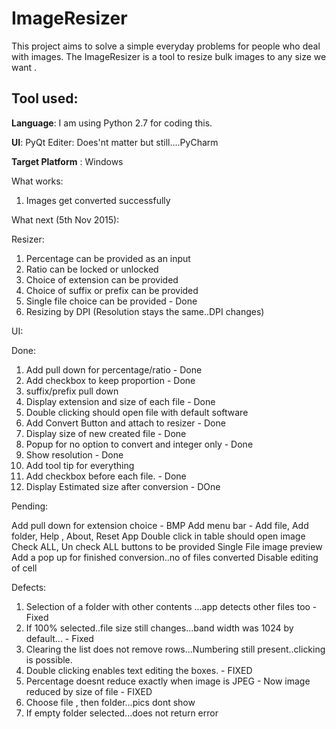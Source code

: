 # ImageResizer

 This project aims to solve a simple everyday problems for people who deal with images.
 The ImageResizer is a tool to resize bulk images to any size we want .

## Tool used:

 **Language**: I am using Python 2.7 for coding this.
 
 **UI**: PyQt Editer: Does'nt matter but still....PyCharm
 
 **Target Platform** : Windows


What works:

1) Images get converted successfully


What next (5th Nov 2015):

Resizer:

1) Percentage can be provided as an input
2) Ratio can be locked or unlocked
3) Choice of extension can be provided
4) Choice of suffix or prefix can be provided
5) Single file choice can be provided - Done
6) Resizing by DPI (Resolution stays the same..DPI changes)

UI:

Done:
1) Add pull down for percentage/ratio - Done
2) Add checkbox to keep proportion - Done
5) suffix/prefix pull down
6) Display extension and size of each file - Done
7) Double clicking should open file with default software
8) Add Convert Button and attach to resizer - Done
9) Display size of new created file - Done
10) Popup for no option to convert and integer only - Done
11) Show resolution - Done
12) Add tool tip for everything
13) Add checkbox before each file. - Done
14) Display Estimated size after conversion - DOne

Pending:

Add pull down for extension choice - BMP
Add menu bar - Add file, Add folder, Help , About, Reset App
Double click in table should open image
Check ALL, Un check ALL buttons to be provided
Single File image preview
Add a pop up for finished conversion..no of files converted
Disable editing of cell

Defects:
1. Selection of a folder with other contents ...app detects other files too - Fixed
2. If 100% selected..file size still changes...band width was 1024 by default... - Fixed
3. Clearing the list does not remove rows...Numbering still present..clicking is possible.
4. Double clicking enables text editing the boxes. - FIXED
5. Percentage doesnt reduce exactly when image is JPEG - Now image reduced by size of file - FIXED
6. Choose file , then folder...pics dont show
7. If empty folder selected...does not return error
